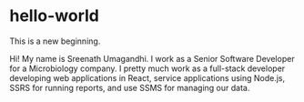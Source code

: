 # hello-world
This is a new beginning.

Hi! My name is Sreenath Umagandhi. I work as a Senior Software Developer for a Microbiology company. I pretty much work as a full-stack developer developing web applications in React, service applications using Node.js, SSRS for running reports, and use SSMS for managing our data.
